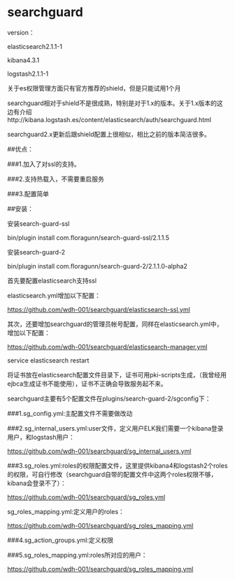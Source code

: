 # searchguard
version：

elasticsearch2.1.1-1

kibana4.3.1

logstash2.1.1-1

关于es权限管理方面只有官方推荐的shield，但是只能试用1个月

searchguard相对于shield不是很成熟，特别是对于1.x的版本。关于1.x版本的这边有介绍http://kibana.logstash.es/content/elasticsearch/auth/searchguard.html

searchguard2.x更新后跟shield配置上很相似，相比之前的版本简洁很多。

##优点：

###1.加入了对ssl的支持。

###2.支持热载入，不需要重启服务

###3.配置简单

##安装：

安装search-guard-ssl

bin/plugin install com.floragunn/search-guard-ssl/2.1.1.5

安装search-guard-2

bin/plugin install com.floragunn/search-guard-2/2.1.1.0-alpha2

首先要配置elasticsearch支持ssl

elasticsearch.yml增加以下配置：

 https://github.com/wdh-001/searchguard/elasticsearch-ssl.yml

其次，还要增加searchguard的管理员帐号配置，同样在elasticsearch.yml中，增加以下配置：

https://github.com/wdh-001/searchguard/elasticsearch-manager.yml

service elasticsearch restart

将证书放在elasticsearch配置文件目录下，证书可用pki-scripts生成，（我曾经用ejbca生成证书不能使用），证书不正确会导致服务起不来。

searchguard主要有5个配置文件在plugins/search-guard-2/sgconfig下：

###1.sg_config.yml:主配置文件不需要做改动

###2.sg_internal_users.yml:user文件，定义用户ELK我们需要一个kibana登录用户，和logstash用户：

https://github.com/wdh-001/searchguard/sg_internal_users.yml

###3.sg_roles.yml:roles的权限配置文件，这里提供kibana4和logstash2个roles的权限，可自行修改（searchguard自带的配置文件中这两个roles权限不够，kibana会登录不了）：

https://github.com/wdh-001/searchguard/sg_roles.yml

sg_roles_mapping.yml:定义用户的roles：

https://github.com/wdh-001/searchguard/sg_roles_mapping.yml

###4.sg_action_groups.yml:定义权限

###5.sg_roles_mapping.yml:roles所对应的用户：

https://github.com/wdh-001/searchguard/sg_roles_mapping.yml

 





